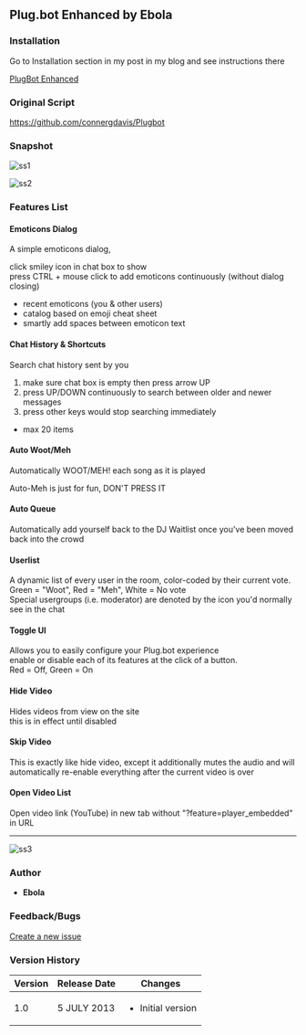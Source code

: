 ## Plug.bot Enhanced by Ebola

### Installation
Go to Installation section in my post in my blog and
	see instructions there

<a href="http://ebola777.pixnet.net/blog/post/48002738" target="_blank">PlugBot Enhanced</a>

### Original Script
<a href="https://github.com/connergdavis/Plugbot" target="_blank">https://github.com/connergdavis/Plugbot</a>

### Snapshot
![ss1](http://pic.pimg.tw/ebola777/1371839011-1013933568.png "ss1")

![ss2](http://pic.pimg.tw/ebola777/1371839011-2333931159.png "ss2")

### Features List
#### Emoticons Dialog
A simple emoticons dialog,<br>

click smiley icon in chat box to show <br>
press CTRL + mouse click to add emoticons continuously
	(without dialog closing) <br>

- recent emoticons (you & other users)
- catalog based on emoji cheat sheet
- smartly add spaces between emoticon text

#### Chat History & Shortcuts
Search chat history sent by you<br>

1. make sure chat box is empty then press arrow UP<br>
2. press UP/DOWN continuously to search between
			older and newer messages
3. press other keys would stop searching immediately

- max 20 items

#### Auto Woot/Meh
Automatically WOOT/MEH! each song as it is played

Auto-Meh is just for fun, DON'T PRESS IT

#### Auto Queue
Automatically add yourself back to the DJ Waitlist
	once you've been moved back into the crowd

#### Userlist
A dynamic list of every user in the room,
	color-coded by their current vote. <br>
Green = "Woot", Red = "Meh", White = No vote <br>
Special usergroups (i.e. moderator) are denoted by the icon you'd normally see in the chat

#### Toggle UI
Allows you to easily configure your Plug.bot experience <br>
enable or disable each of its features at the click of a button. <br>
Red = Off, Green = On

#### Hide Video
Hides videos from view on the site <br>
this is in effect until disabled

#### Skip Video
This is exactly like hide video,
	except it additionally mutes the audio and will automatically re-enable
	everything after the current video is over

#### Open Video List
Open video link (YouTube) in new tab
	without "?feature=player_embedded" in URL

-----

![ss3](http://pic.pimg.tw/ebola777/1371839012-2083724812_n.png "ss3")

### Author
+ <strong>Ebola</strong>

### Feedback/Bugs
<a href="https://github.com/ebola777/Plugbot-Enhanced-by-Ebola/issues">Create a new issue</a>

### Version History
Version | Release Date | Changes
--------|--------------|--------
1.0 | 5 JULY 2013 | <ul><li>Initial version</li></ul>
